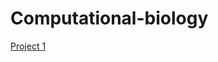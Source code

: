 # Computational-biology

[Project 1](https://rpubs.com/Seymour22/biofunctional_polymer_prevents_retinal_scarring)

